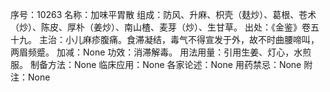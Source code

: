 序号：10263
名称：加味平胃散
组成：防风、升麻、枳壳（麸炒）、葛根、苍术（炒）、陈皮、厚朴（姜炒）、南山楂、麦芽（炒）、生甘草。
出处：《金鉴》卷五十九。
主治：小儿麻疹腹痛。食滞凝结，毒气不得宣发于外，故不时曲腰啼叫，两眉频蹙。
加减：None
功效：消滞解毒。
用法用量：引用生姜、灯心，水煎服。
制备方法：None
临床应用：None
各家论述：None
用药禁忌：None
附注：None
